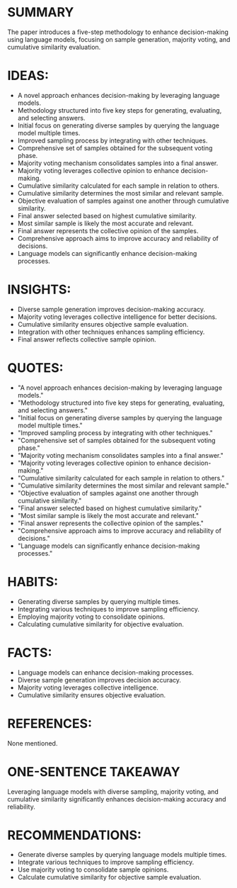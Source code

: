 # SUMMARY
The paper introduces a five-step methodology to enhance decision-making using language models, focusing on sample generation, majority voting, and cumulative similarity evaluation.

# IDEAS:
- A novel approach enhances decision-making by leveraging language models.
- Methodology structured into five key steps for generating, evaluating, and selecting answers.
- Initial focus on generating diverse samples by querying the language model multiple times.
- Improved sampling process by integrating with other techniques.
- Comprehensive set of samples obtained for the subsequent voting phase.
- Majority voting mechanism consolidates samples into a final answer.
- Majority voting leverages collective opinion to enhance decision-making.
- Cumulative similarity calculated for each sample in relation to others.
- Cumulative similarity determines the most similar and relevant sample.
- Objective evaluation of samples against one another through cumulative similarity.
- Final answer selected based on highest cumulative similarity.
- Most similar sample is likely the most accurate and relevant.
- Final answer represents the collective opinion of the samples.
- Comprehensive approach aims to improve accuracy and reliability of decisions.
- Language models can significantly enhance decision-making processes.

# INSIGHTS:
- Diverse sample generation improves decision-making accuracy.
- Majority voting leverages collective intelligence for better decisions.
- Cumulative similarity ensures objective sample evaluation.
- Integration with other techniques enhances sampling efficiency.
- Final answer reflects collective sample opinion.

# QUOTES:
- "A novel approach enhances decision-making by leveraging language models."
- "Methodology structured into five key steps for generating, evaluating, and selecting answers."
- "Initial focus on generating diverse samples by querying the language model multiple times."
- "Improved sampling process by integrating with other techniques."
- "Comprehensive set of samples obtained for the subsequent voting phase."
- "Majority voting mechanism consolidates samples into a final answer."
- "Majority voting leverages collective opinion to enhance decision-making."
- "Cumulative similarity calculated for each sample in relation to others."
- "Cumulative similarity determines the most similar and relevant sample."
- "Objective evaluation of samples against one another through cumulative similarity."
- "Final answer selected based on highest cumulative similarity."
- "Most similar sample is likely the most accurate and relevant."
- "Final answer represents the collective opinion of the samples."
- "Comprehensive approach aims to improve accuracy and reliability of decisions."
- "Language models can significantly enhance decision-making processes."

# HABITS:
- Generating diverse samples by querying multiple times.
- Integrating various techniques to improve sampling efficiency.
- Employing majority voting to consolidate opinions.
- Calculating cumulative similarity for objective evaluation.

# FACTS:
- Language models can enhance decision-making processes.
- Diverse sample generation improves decision accuracy.
- Majority voting leverages collective intelligence.
- Cumulative similarity ensures objective evaluation.

# REFERENCES:
None mentioned.

# ONE-SENTENCE TAKEAWAY
Leveraging language models with diverse sampling, majority voting, and cumulative similarity significantly enhances decision-making accuracy and reliability.

# RECOMMENDATIONS:
- Generate diverse samples by querying language models multiple times.
- Integrate various techniques to improve sampling efficiency.
- Use majority voting to consolidate sample opinions.
- Calculate cumulative similarity for objective sample evaluation.